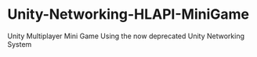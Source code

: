 # Unity-Networking-HLAPI-MiniGame
Unity Multiplayer Mini Game Using the now deprecated Unity Networking System
